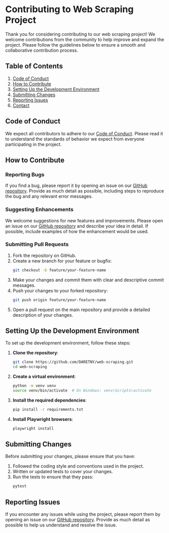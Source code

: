# Contributing to Web Scraping Project

Thank you for considering contributing to our web scraping project! We welcome contributions from the community to help improve and expand the project. Please follow the guidelines below to ensure a smooth and collaborative contribution process.

## Table of Contents

1. [Code of Conduct](#code-of-conduct)
2. [How to Contribute](#how-to-contribute)
3. [Setting Up the Development Environment](#setting-up-the-development-environment)
4. [Submitting Changes](#submitting-changes)
5. [Reporting Issues](#reporting-issues)
6. [Contact](#contact)

## Code of Conduct

We expect all contributors to adhere to our [Code of Conduct](CODE_OF_CONDUCT.md). Please read it to understand the standards of behavior we expect from everyone participating in the project.

## How to Contribute

### Reporting Bugs

If you find a bug, please report it by opening an issue on our [GitHub repository](https://github.com/DARETNY/web-scraping/issues). Provide as much detail as possible, including steps to reproduce the bug and any relevant error messages.

### Suggesting Enhancements

We welcome suggestions for new features and improvements. Please open an issue on our [GitHub repository](https://github.com/DARETNY/web-scraping/issues) and describe your idea in detail. If possible, include examples of how the enhancement would be used.

### Submitting Pull Requests

1. Fork the repository on GitHub.
2. Create a new branch for your feature or bugfix:
   ```sh
   git checkout -b feature/your-feature-name
   ```
3. Make your changes and commit them with clear and descriptive commit messages.
4. Push your changes to your forked repository:
   ```sh
   git push origin feature/your-feature-name
   ```
5. Open a pull request on the main repository and provide a detailed description of your changes.

## Setting Up the Development Environment

To set up the development environment, follow these steps:

1. **Clone the repository**:
   ```sh
   git clone https://github.com/DARETNY/web-scraping.git
   cd web-scraping
   ```

2. **Create a virtual environment**:
   ```sh
   python -m venv venv
   source venv/bin/activate  # On Windows: venv\Scripts\activate
   ```

3. **Install the required dependencies**:
   ```sh
   pip install -r requirements.txt
   ```

4. **Install Playwright browsers**:
   ```sh
   playwright install
   ```

## Submitting Changes

Before submitting your changes, please ensure that you have:

1. Followed the coding style and conventions used in the project.
2. Written or updated tests to cover your changes.
3. Run the tests to ensure that they pass:
   ```sh
   pytest
   ```

## Reporting Issues

If you encounter any issues while using the project, please report them by opening an issue on our [GitHub repository](https://github.com/DARETNY/web-scraping/issues). Provide as much detail as possible to help us understand and resolve the issue.

